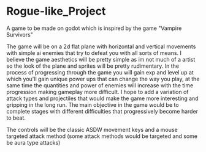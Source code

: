# Rogue-like_Project
A game to be made on godot which is inspired by the game "Vampire Survivors"

The game will be on a 2d flat plane with horizontal and vertical movements with simple ai enemies that try to defeat you with all sorts of means. I believe the game aesthetics will be pretty simple as im not much of a artist so the look of the plane and sprites will be pretty rudimentary. In the process of progressing through the game you will gain exp and level up at which you'll gain unique power ups that can change the way you play, at the same time the quantities and power of enemies will increase with the time progression making gameplay more difficult.
I hope to add a variation of attack types and projectiles that would make the game more interesting and gripping in the long run. The main objective in the game would be to complete stages with different difficulties that progressively become harder to beat.

The controls will be the classic ASDW movement keys and a mouse targeted attack method (some attack methods would be targeted and some be aura type attacks)
